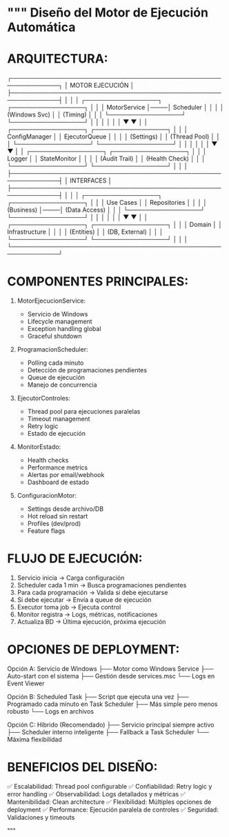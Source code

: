 """
Diseño del Motor de Ejecución Automática
========================================

ARQUITECTURA:
============

┌─────────────────────────────────────────────────────────────┐
│                    MOTOR EJECUCIÓN                         │
├─────────────────────────────────────────────────────────────┤
│                                                             │
│  ┌─────────────────┐    ┌─────────────────┐                │
│  │  MotorService   │────│  Scheduler      │                │
│  │  (Windows Svc)  │    │  (Timing)       │                │
│  └─────────────────┘    └─────────────────┘                │
│           │                       │                        │
│           ▼                       ▼                        │
│  ┌─────────────────┐    ┌─────────────────┐                │
│  │  ConfigManager  │    │  EjecutorQueue  │                │
│  │  (Settings)     │    │  (Thread Pool)  │                │
│  └─────────────────┘    └─────────────────┘                │
│           │                       │                        │
│           ▼                       ▼                        │
│  ┌─────────────────┐    ┌─────────────────┐                │
│  │  Logger         │    │  StateMonitor   │                │
│  │  (Audit Trail)  │    │  (Health Check) │                │
│  └─────────────────┘    └─────────────────┘                │
│                                                             │
├─────────────────────────────────────────────────────────────┤
│                     INTERFACES                             │
├─────────────────────────────────────────────────────────────┤
│                                                             │
│  ┌─────────────────┐    ┌─────────────────┐                │
│  │  Use Cases      │    │  Repositories   │                │
│  │  (Business)     │────│  (Data Access)  │                │
│  └─────────────────┘    └─────────────────┘                │
│           │                       │                        │
│           ▼                       ▼                        │
│  ┌─────────────────┐    ┌─────────────────┐                │
│  │  Domain         │    │  Infrastructure │                │
│  │  (Entities)     │    │  (DB, External) │                │
│  └─────────────────┘    └─────────────────┘                │
│                                                             │
└─────────────────────────────────────────────────────────────┘

COMPONENTES PRINCIPALES:
=======================

1. MotorEjecucionService:
   - Servicio de Windows
   - Lifecycle management
   - Exception handling global
   - Graceful shutdown

2. ProgramacionScheduler:
   - Polling cada minuto
   - Detección de programaciones pendientes
   - Queue de ejecución
   - Manejo de concurrencia

3. EjecutorControles:
   - Thread pool para ejecuciones paralelas
   - Timeout management
   - Retry logic
   - Estado de ejecución

4. MonitorEstado:
   - Health checks
   - Performance metrics
   - Alertas por email/webhook
   - Dashboard de estado

5. ConfiguracionMotor:
   - Settings desde archivo/DB
   - Hot reload sin restart
   - Profiles (dev/prod)
   - Feature flags

FLUJO DE EJECUCIÓN:
==================

1. Servicio inicia → Carga configuración
2. Scheduler cada 1 min → Busca programaciones pendientes
3. Para cada programación → Valida si debe ejecutarse
4. Si debe ejecutar → Envía a queue de ejecución
5. Executor toma job → Ejecuta control
6. Monitor registra → Logs, métricas, notificaciones
7. Actualiza BD → Última ejecución, próxima ejecución

OPCIONES DE DEPLOYMENT:
======================

Opción A: Servicio de Windows
├── Motor como Windows Service
├── Auto-start con el sistema
├── Gestión desde services.msc
└── Logs en Event Viewer

Opción B: Scheduled Task
├── Script que ejecuta una vez
├── Programado cada minuto en Task Scheduler
├── Más simple pero menos robusto
└── Logs en archivos

Opción C: Híbrido (Recomendado)
├── Servicio principal siempre activo
├── Scheduler interno inteligente
├── Fallback a Task Scheduler
└── Máxima flexibilidad

BENEFICIOS DEL DISEÑO:
=====================

✅ Escalabilidad: Thread pool configurable
✅ Confiabilidad: Retry logic y error handling
✅ Observabilidad: Logs detallados y métricas
✅ Mantenibilidad: Clean architecture
✅ Flexibilidad: Múltiples opciones de deployment
✅ Performance: Ejecución paralela de controles
✅ Seguridad: Validaciones y timeouts

"""